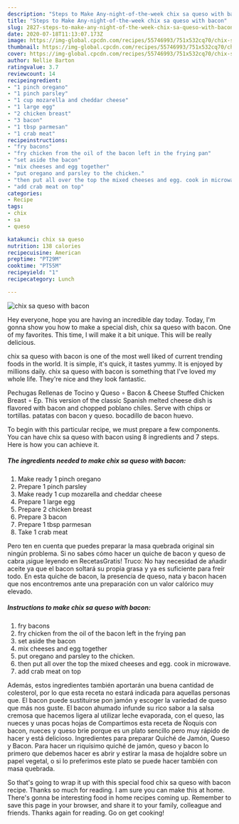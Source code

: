 ```yaml
---
description: "Steps to Make Any-night-of-the-week chix sa queso with bacon"
title: "Steps to Make Any-night-of-the-week chix sa queso with bacon"
slug: 2827-steps-to-make-any-night-of-the-week-chix-sa-queso-with-bacon
date: 2020-07-18T11:13:07.173Z
image: https://img-global.cpcdn.com/recipes/55746993/751x532cq70/chix-sa-queso-with-bacon-recipe-main-photo.jpg
thumbnail: https://img-global.cpcdn.com/recipes/55746993/751x532cq70/chix-sa-queso-with-bacon-recipe-main-photo.jpg
cover: https://img-global.cpcdn.com/recipes/55746993/751x532cq70/chix-sa-queso-with-bacon-recipe-main-photo.jpg
author: Nellie Barton
ratingvalue: 3.7
reviewcount: 14
recipeingredient:
- "1 pinch oregano"
- "1 pinch parsley"
- "1 cup mozarella and cheddar cheese"
- "1 large egg"
- "2 chicken breast"
- "3 bacon"
- "1 tbsp parmesan"
- "1 crab meat"
recipeinstructions:
- "fry bacons"
- "fry chicken from the oil of the bacon left in the frying pan"
- "set aside the bacon"
- "mix cheeses and egg together"
- "put oregano and parsley to the chicken."
- "then put all over the top the mixed cheeses and egg. cook in microwave."
- "add crab meat on top"
categories:
- Recipe
tags:
- chix
- sa
- queso

katakunci: chix sa queso 
nutrition: 138 calories
recipecuisine: American
preptime: "PT29M"
cooktime: "PT55M"
recipeyield: "1"
recipecategory: Lunch

---
```



![chix sa queso with bacon](https://img-global.cpcdn.com/recipes/55746993/751x532cq70/chix-sa-queso-with-bacon-recipe-main-photo.jpg)

Hey everyone, hope you are having an incredible day today. Today, I'm gonna show you how to make a special dish, chix sa queso with bacon. One of my favorites. This time, I will make it a bit unique. This will be really delicious.

chix sa queso with bacon is one of the most well liked of current trending foods in the world. It is simple, it's quick, it tastes yummy. It is enjoyed by millions daily. chix sa queso with bacon is something that I've loved my whole life. They're nice and they look fantastic.

Pechugas Rellenas de Tocino y Queso ∘ Bacon &amp; Cheese Stuffed Chicken Breast ∘ Ep. This version of the classic Spanish melted cheese dish is flavored with bacon and chopped poblano chiles. Serve with chips or tortillas. patatas con bacon y queso. bocadillo de bacon huevo.


To begin with this particular recipe, we must prepare a few components. You can have chix sa queso with bacon using 8 ingredients and 7 steps. Here is how you can achieve it.

<!--inarticleads1-->

##### The ingredients needed to make chix sa queso with bacon:

1. Make ready 1 pinch oregano
1. Prepare 1 pinch parsley
1. Make ready 1 cup mozarella and cheddar cheese
1. Prepare 1 large egg
1. Prepare 2 chicken breast
1. Prepare 3 bacon
1. Prepare 1 tbsp parmesan
1. Take 1 crab meat


Pero ten en cuenta que puedes preparar la masa quebrada original sin ningún problema. Si no sabes cómo hacer un quiche de bacon y queso de cabra ¡sigue leyendo en RecetasGratis! Truco: No hay necesidad de añadir aceite ya que el bacon soltará su propia grasa y ya es suficiente para freír todo. En esta quiche de bacon, la presencia de queso, nata y bacon hacen que nos encontremos ante una preparación con un valor calórico muy elevado. 

<!--inarticleads2-->

##### Instructions to make chix sa queso with bacon:

1. fry bacons
1. fry chicken from the oil of the bacon left in the frying pan
1. set aside the bacon
1. mix cheeses and egg together
1. put oregano and parsley to the chicken.
1. then put all over the top the mixed cheeses and egg. cook in microwave.
1. add crab meat on top


Además, estos ingredientes también aportarán una buena cantidad de colesterol, por lo que esta receta no estará indicada para aquellas personas que. El bacon puede sustituirse pon jamón y escoger la variedad de queso que más nos guste. El bacon ahumado infunde su rico sabor a la salsa cremosa que hacemos ligera al utilizar leche evaporada, con el queso, las nueces y unas pocas hojas de Compartimos esta receta de Ñoquis con bacon, nueces y queso brie porque es un plato sencillo pero muy rápido de hacer y está delicioso. Ingredientes para preparar Quiché de Jamón, Queso y Bacon. Para hacer un riquísimo quiché de jamón, queso y bacon lo primero que debemos hacer es abrir y estirar la masa de hojaldre sobre un papel vegetal, o si lo preferimos este plato se puede hacer también con masa quebrada. 

So that's going to wrap it up with this special food chix sa queso with bacon recipe. Thanks so much for reading. I am sure you can make this at home. There's gonna be interesting food in home recipes coming up. Remember to save this page in your browser, and share it to your family, colleague and friends. Thanks again for reading. Go on get cooking!
